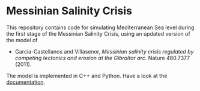 # Messinian Salinity Crisis

This repository contains code for simulating Mediterranean Sea level during the first stage of the Messinian Salinity Crisis, using an updated version of the model of
* Garcia-Castellanos and Villasenor, *Messinian salinity crisis regulated by competing tectonics and erosion at the Gibraltar arc.* Nature 480.7377 (2011).

The model is implemented in C++ and Python. Have a look at the [documentation](https://markmbaum.github.io/messinian-salinity-crisis/).
